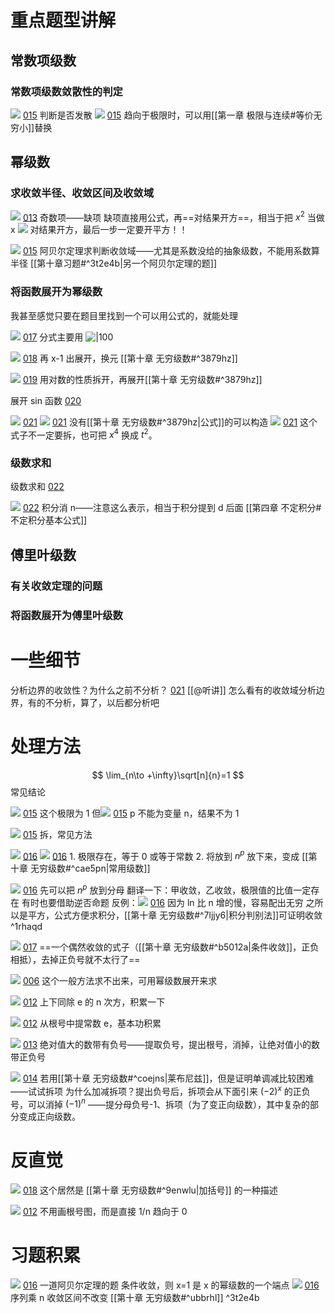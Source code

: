 # 重点题型讲解

## 常数项级数
### 常数项级数敛散性的判定

![](Attachment/20221101213128.png)
	[015](bookxnotepro://opennote/?nb={eaae9369-1988-4e39-8c00-ce441fc1deb4}&book=d75c72e7b77289534b29d34dc209cef7&page=14&x=504&y=266&id=19809&uuid=e70f8e66ce2cdd1dd34b42796de51961)
	判断是否发散
	![](Attachment/20221101213153.png)
	[015](bookxnotepro://opennote/?nb={eaae9369-1988-4e39-8c00-ce441fc1deb4}&book=d75c72e7b77289534b29d34dc209cef7&page=14&x=644&y=267&id=19529&uuid=c969098b6f67ca73641090579508a051)
	趋向于极限时，可以用[[第一章 极限与连续#等价无穷小]]替换

## 幂级数
### 求收敛半径、收敛区间及收敛域

![](Attachment/20221103155920.png)
	[013](bookxnotepro://opennote/?nb={eaae9369-1988-4e39-8c00-ce441fc1deb4}&book=ea8fea145241c9812323f9119a3c9c0f&page=12&x=422&y=43&id=19835&uuid=43888ad5b80b698d9d4c31f384d4d17a) 
	奇数项——缺项
	缺项直接用公式，再==对结果开方==，相当于把 $x^2$ 当做x
	![](Attachment/20221103160836.png)
	对结果开方，最后一步一定要开平方！！

![](Attachment/20221103164144.png)
	[015](bookxnotepro://opennote/?nb={eaae9369-1988-4e39-8c00-ce441fc1deb4}&book=ea8fea145241c9812323f9119a3c9c0f&page=14&x=389&y=74&id=19838&uuid=1062fb4c57b7802a859c1b44d686a89b)
	阿贝尔定理求判断收敛域——尤其是系数没给的抽象级数，不能用系数算半径
	[[第十章习题#^3t2e4b|另一个阿贝尔定理的题]]


### 将函数展开为幂级数
我甚至感觉只要在题目里找到一个可以用公式的，就能处理

![](Attachment/20221103165254.png)
	[017](bookxnotepro://opennote/?nb={eaae9369-1988-4e39-8c00-ce441fc1deb4}&book=ea8fea145241c9812323f9119a3c9c0f&page=16&x=416&y=137&id=19842&uuid=e3dec31cb09969bb3e2ddbdd609cac8a)
	分式主要用 ![|100](Attachment/20221103165338.png)

![](Attachment/20221103165658.png)
	[018](bookxnotepro://opennote/?nb={eaae9369-1988-4e39-8c00-ce441fc1deb4}&book=ea8fea145241c9812323f9119a3c9c0f&page=17&x=345&y=62&id=19844&uuid=4f85c2b869d9d5b8bd79159da1090e49)
	再 x-1 出展开，换元 [[第十章 无穷级数#^3879hz]]

![](Attachment/20221103170132.png)
	[019](bookxnotepro://opennote/?nb={eaae9369-1988-4e39-8c00-ce441fc1deb4}&book=ea8fea145241c9812323f9119a3c9c0f&page=18&x=399&y=100&id=19658&uuid=bec76c8c71b227f217e9c2b342096bd0)
	用对数的性质拆开，再展开[[第十章 无穷级数#^3879hz]]

展开 sin 函数 [020](bookxnotepro://opennote/?nb={eaae9369-1988-4e39-8c00-ce441fc1deb4}&book=ea8fea145241c9812323f9119a3c9c0f&page=19&x=49&y=39&id=19846&uuid=2e06dcda014e89a104df6e66aa80c822)

![](Attachment/20221103171557.png)
	[021](bookxnotepro://opennote/?nb={eaae9369-1988-4e39-8c00-ce441fc1deb4}&book=ea8fea145241c9812323f9119a3c9c0f&page=20&x=344&y=39&id=19847&uuid=9ab23a7519914f56dc0eb62a95476842)
	![](Attachment/20221103171605.png)
	[021](bookxnotepro://opennote/?nb={eaae9369-1988-4e39-8c00-ce441fc1deb4}&book=ea8fea145241c9812323f9119a3c9c0f&page=20&x=758&y=64&id=19848&uuid=88ada7c9fb02bffa4378a037210defbb)
	没有[[第十章 无穷级数#^3879hz|公式]]的可以构造
	![](Attachment/20221103171744.png)
	[021](bookxnotepro://opennote/?nb={eaae9369-1988-4e39-8c00-ce441fc1deb4}&book=ea8fea145241c9812323f9119a3c9c0f&page=20&x=256&y=127&id=19849&uuid=039774bd22d2f7dde6201bbe6c1d9338)
	这个式子不一定要拆，也可把 $x^4$ 换成 $t^2$。

### 级数求和

级数求和 [022](bookxnotepro://opennote/?nb={eaae9369-1988-4e39-8c00-ce441fc1deb4}&book=ea8fea145241c9812323f9119a3c9c0f&page=21&x=361&y=35&id=19850&uuid=12703c01b541402b762fd01911674da0)

![](Attachment/20221103203958.png)
	[022](bookxnotepro://opennote/?nb={eaae9369-1988-4e39-8c00-ce441fc1deb4}&book=ea8fea145241c9812323f9119a3c9c0f&page=21&x=270&y=358&id=19675&uuid=a8a646c2791cbb9e64513627c6fcee8f)
	积分消 n——注意这么表示，相当于积分提到 d 后面 [[第四章 不定积分#不定积分基本公式]]



## 傅里叶级数
### 有关收敛定理的问题
### 将函数展开为傅里叶级数

# 一些细节

分析边界的收敛性？为什么之前不分析？ [021](bookxnotepro://opennote/?nb={eaae9369-1988-4e39-8c00-ce441fc1deb4}&book=ea8fea145241c9812323f9119a3c9c0f&page=20&x=648&y=504&id=19670&uuid=9e51fc92318238e3133a6d720540a404)
[[@听讲]] 怎么看有的收敛域分析边界，有的不分析，算了，以后都分析吧

# 处理方法

$$
\lim_{n\to +\infty}\sqrt[n]{n}=1
$$
常见结论


![](Attachment/20221101213951.png)
	[015](bookxnotepro://opennote/?nb={eaae9369-1988-4e39-8c00-ce441fc1deb4}&book=d75c72e7b77289534b29d34dc209cef7&page=14&x=490&y=137&id=19534&uuid=55f0a6b98d62a4e5a4ff70cb8c021eb8)
	这个极限为 1
	但![](Attachment/20221101214007.png)
	[015](bookxnotepro://opennote/?nb={eaae9369-1988-4e39-8c00-ce441fc1deb4}&book=d75c72e7b77289534b29d34dc209cef7&page=14&x=897&y=467&id=19531&uuid=3be1abcf6b0c55a746b2d64b1a507710)
	p 不能为变量 n，结果不为 1

![](Attachment/20221101220204.png)
	[015](bookxnotepro://opennote/?nb={eaae9369-1988-4e39-8c00-ce441fc1deb4}&book=d75c72e7b77289534b29d34dc209cef7&page=14&x=399&y=452&id=19810&uuid=cdf789aef175453b17061e435a818147)
	拆，常见方法

![](Attachment/20221101224439.png)
	[016](bookxnotepro://opennote/?nb={eaae9369-1988-4e39-8c00-ce441fc1deb4}&book=d75c72e7b77289534b29d34dc209cef7&page=15&x=373&y=270&id=19812&uuid=7ef57c3b31f3752d88646109ea07dc5b)
	 ![](Attachment/20221101223816.png)
	[016](bookxnotepro://opennote/?nb={eaae9369-1988-4e39-8c00-ce441fc1deb4}&book=d75c72e7b77289534b29d34dc209cef7&page=15&x=394&y=360&id=19811&uuid=fb013063cb22e65b239a5481c3ed38c6)
	1. 极限存在，等于 0 或等于常数
	2. 将放到 $n^p$ 放下来，变成 [[第十章 无穷级数#^cae5pn|常用级数]]

![](Attachment/20221101223730.png)
	[016](bookxnotepro://opennote/?nb={eaae9369-1988-4e39-8c00-ce441fc1deb4}&book=d75c72e7b77289534b29d34dc209cef7&page=15&x=375&y=203&id=19543&uuid=58d6b1e6bbbb1aef2502d4aaf8eceed8)
	先可以把 $n^p$ 放到分母
	翻译一下：甲收敛，乙收敛，极限值的比值一定存在
	有时也要借助逆否命题
	反例：![](Attachment/20221101225137.png)
	[016](bookxnotepro://opennote/?nb={eaae9369-1988-4e39-8c00-ce441fc1deb4}&book=d75c72e7b77289534b29d34dc209cef7&page=15&x=805&y=196&id=19545&uuid=741f503dd45af364ba9ff184ef4d9f4a)
	因为 ln 比 n 增的慢，容易配出无穷
	之所以是平方，公式方便求积分，[[第十章 无穷级数#^7ljjy6|积分判别法]]可证明收敛
	 ^1rhaqd

![](Attachment/20221101232907.png)
	[017](bookxnotepro://opennote/?nb={eaae9369-1988-4e39-8c00-ce441fc1deb4}&book=d75c72e7b77289534b29d34dc209cef7&page=16&x=327&y=73&id=19552&uuid=c614b475b1da30b97138886010bd2c09)
	==一个偶然收敛的式子（[[第十章 无穷级数#^b5012a|条件收敛]]，正负相抵），去掉正负号就不太行了==
	

![](Attachment/20221103144946.png)
	[006](bookxnotepro://opennote/?nb={eaae9369-1988-4e39-8c00-ce441fc1deb4}&book=ea8fea145241c9812323f9119a3c9c0f&page=5&x=564&y=95&id=19578&uuid=a1a06654a3573475b95f262287a0750e)
	这个一般方法求不出来，可用幂级数展开来求

![](Attachment/20221103155421.png)
	[012](bookxnotepro://opennote/?nb={eaae9369-1988-4e39-8c00-ce441fc1deb4}&book=ea8fea145241c9812323f9119a3c9c0f&page=11&x=531&y=206&id=19832&uuid=ab4cee276b8d2ce330febb88a8d7c23e)
	上下同除 e 的 n 次方，积累一下

![](Attachment/20221103155709.png)
	[012](bookxnotepro://opennote/?nb={eaae9369-1988-4e39-8c00-ce441fc1deb4}&book=ea8fea145241c9812323f9119a3c9c0f&page=11&x=597&y=440&id=19833&uuid=213db52939cb74f1dc0ea5e89ad78dc5)
	从根号中提常数 e，基本功积累

![](Attachment/20221103160726.png)
	[013](bookxnotepro://opennote/?nb={eaae9369-1988-4e39-8c00-ce441fc1deb4}&book=ea8fea145241c9812323f9119a3c9c0f&page=12&x=306&y=148&id=19836&uuid=9214749638f101971d30f30255170813)
	绝对值大的数带有负号——提取负号，提出根号，消掉，让绝对值小的数带正负号

![](Attachment/20221103162137.png)
	[014](bookxnotepro://opennote/?nb={eaae9369-1988-4e39-8c00-ce441fc1deb4}&book=ea8fea145241c9812323f9119a3c9c0f&page=13&x=349&y=477&id=19624&uuid=13cc4fb85c668bbe8bcb66a922e75a38)
	若用[[第十章 无穷级数#^coejns|莱布尼兹]]，但是证明单调减比较困难——试试拆项
	为什么加减拆项？提出负号后，拆项会从下面引来 $(-2)^x$ 的正负号，可以消掉 $(-1)^n$ ——提分母负号-1、拆项（为了变正向级数），其中复杂的部分变成正向级数。


# 反直觉

![](Attachment/20221101233232.png)
	[018](bookxnotepro://opennote/?nb={eaae9369-1988-4e39-8c00-ce441fc1deb4}&book=d75c72e7b77289534b29d34dc209cef7&page=17&x=276&y=98&id=19815&uuid=e5bfd9b95d144a8f035e66635826055f)
	这个居然是 [[第十章 无穷级数#^9enwlu|加括号]] 的一种描述

![](Attachment/20221103155801.png)
	[012](bookxnotepro://opennote/?nb={eaae9369-1988-4e39-8c00-ce441fc1deb4}&book=ea8fea145241c9812323f9119a3c9c0f&page=11&x=749&y=378&id=19834&uuid=b3818475e481a9a4703ed36200fda617)
	不用画根号图，而是直接 1/n 趋向于 0


# 习题积累

![](Attachment/20221103164501.png)
	[016](bookxnotepro://opennote/?nb={eaae9369-1988-4e39-8c00-ce441fc1deb4}&book=ea8fea145241c9812323f9119a3c9c0f&page=15&x=303&y=107&id=19839&uuid=01d7388879ada2ff395baf21d2d48353)
	一道阿贝尔定理的题
	条件收敛，则 x=1 是 x 的幂级数的一个端点
	![](Attachment/20221103164615.png)
	[016](bookxnotepro://opennote/?nb={eaae9369-1988-4e39-8c00-ce441fc1deb4}&book=ea8fea145241c9812323f9119a3c9c0f&page=15&x=273&y=93&id=19840&uuid=1a0669c25c443268f699e88a14847db5)
	序列乘 n 收敛区间不改变 [[第十章 无穷级数#^ubbrhl]]
	 ^3t2e4b